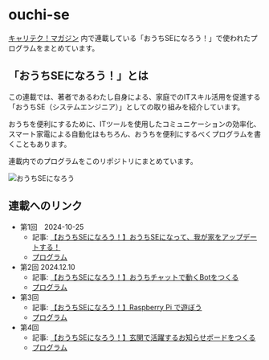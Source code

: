 # ouchi-se
[キャリテク！マガジン](https://www.altx.co.jp/careetec/magazine/) 内で連載している「おうちSEになろう！」で使われたプログラムをまとめています。

## 「おうちSEになろう！」とは
この連載では、著者であるわたし自身による、家庭でのITスキル活用を促進する「おうちSE（システムエンジニア）」としての取り組みを紹介しています。

おうちを便利にするために、ITツールを使用したコミュニケーションの効率化、スマート家電による自動化はもちろん、おうちを便利にするべくプログラムを書くこともあります。

連載内でのプログラムをこのリポジトリにまとめています。

![おうちSEになろう](https://github.com/user-attachments/assets/13d4e47e-9e6c-4acc-8fdf-5df21f357354)

## 連載へのリンク
- 第1回　2024-10-25
  - 記事: [【おうちSEになろう！】おうちSEになって、我が家をアップデートする！](https://www.altx.co.jp/careetec/magazine/column/ikezawa-home-se1/)
  - [プログラム](/01)
- 第2回 2024.12.10
  - 記事: [【おうちSEになろう！】おうちチャットで動くBotをつくる](https://www.altx.co.jp/careetec/magazine/column/ikezawa-home-se2/)
  - [プログラム](/02)
- 第3回
  - 記事: [【おうちSEになろう！】Raspberry Pi で遊ぼう](https://www.altx.co.jp/careetec/magazine/column/ikezawa-home-se3/)
  - [プログラム](/03)
- 第4回
  - 記事: [【おうちSEになろう！】玄関で活躍するお知らせボードをつくる](https://www.altx.co.jp/careetec/magazine/column/ikezawa-home-se4/)
  - [プログラム](/04)
